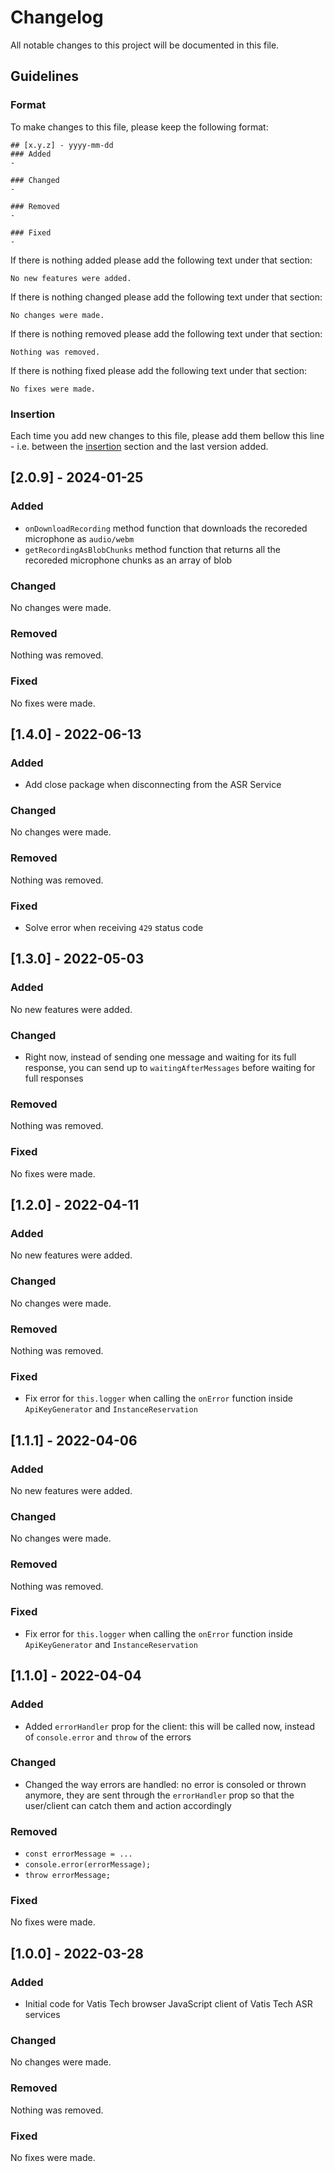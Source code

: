 # Changelog

All notable changes to this project will be documented in this file.

## Guidelines

### Format

To make changes to this file, please keep the following format:

```
## [x.y.z] - yyyy-mm-dd
### Added
-

### Changed
-

### Removed
-

### Fixed
-
```

If there is nothing added please add the following text under that section:

```
No new features were added.
```

If there is nothing changed please add the following text under that section:

```
No changes were made.
```

If there is nothing removed please add the following text under that section:

```
Nothing was removed.
```

If there is nothing fixed please add the following text under that section:

```
No fixes were made.
```

### Insertion

Each time you add new changes to this file, please add them bellow this line - i.e. between the [insertion](#insterion) section and the last version added.

## [2.0.9] - 2024-01-25

### Added

- `onDownloadRecording` method function that downloads the recoreded microphone as `audio/webm`
- `getRecordingAsBlobChunks` method function that returns all the recoreded microphone chunks as an array of blob

### Changed

No changes were made.

### Removed

Nothing was removed.

### Fixed

No fixes were made.

## [1.4.0] - 2022-06-13

### Added

- Add close package when disconnecting from the ASR Service

### Changed

No changes were made.

### Removed

Nothing was removed.

### Fixed

- Solve error when receiving `429` status code

## [1.3.0] - 2022-05-03

### Added

No new features were added.

### Changed

- Right now, instead of sending one message and waiting for its full response, you can send up to `waitingAfterMessages` before waiting for full responses

### Removed

Nothing was removed.

### Fixed

No fixes were made.

## [1.2.0] - 2022-04-11

### Added

No new features were added.

### Changed

No changes were made.

### Removed

Nothing was removed.

### Fixed

- Fix error for `this.logger` when calling the `onError` function inside `ApiKeyGenerator` and `InstanceReservation`

## [1.1.1] - 2022-04-06

### Added

No new features were added.

### Changed

No changes were made.

### Removed

Nothing was removed.

### Fixed

- Fix error for `this.logger` when calling the `onError` function inside `ApiKeyGenerator` and `InstanceReservation`

## [1.1.0] - 2022-04-04

### Added

- Added `errorHandler` prop for the client: this will be called now, instead of `console.error` and `throw` of the errors

### Changed

- Changed the way errors are handled: no error is consoled or thrown anymore, they are sent through the `errorHandler` prop so that the user/client can catch them and action accordingly

### Removed

- `const errorMessage = ...`
- `console.error(errorMessage);`
- `throw errorMessage;`

### Fixed

No fixes were made.

## [1.0.0] - 2022-03-28

### Added

- Initial code for Vatis Tech browser JavaScript client of Vatis Tech ASR services

### Changed

No changes were made.

### Removed

Nothing was removed.

### Fixed

No fixes were made.
